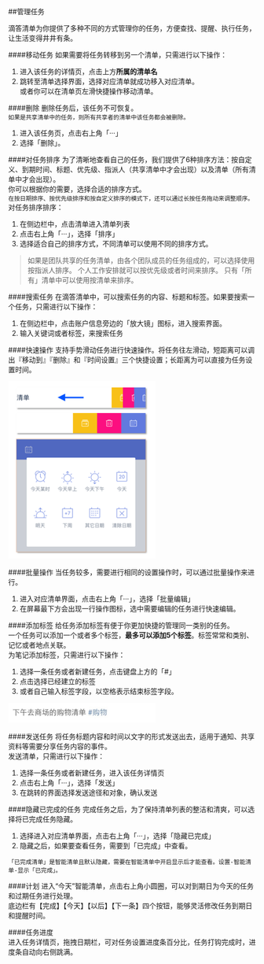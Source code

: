 ##管理任务

滴答清单为你提供了多种不同的方式管理你的任务，方便查找、提醒、执行任务，让生活变得井井有条。

####移动任务
如果需要将任务转移到另一个清单，只需进行以下操作：
1. 进入该任务的详情页，点击上方**所属的清单名**
2. 跳转至清单选择界面，选择对应清单就成功移入对应清单。
<br >或者你可以在清单页左滑快捷操作移动清单。

####删除
删除任务后，该任务不可恢复。
<br>`如果是共享清单中的任务，则所有共享者的清单中该任务都会被删除。`
1. 进入该任务页，点击右上角「···」
2. 选择「删除」。

####对任务排序
为了清晰地查看自己的任务，我们提供了6种排序方法：按自定义、到期时间、标题、优先级、指派人（共享清单中才会出现）以及清单（所有清单中才会出现）。
<br >你可以根据你的需要，选择合适的排序方式。
<br >`在按日期排序、按优先级排序和按自定义排序的模式下，还可以通过长按任务拖动来调整顺序。`
<br >对任务排序排序：
1. 在侧边栏中，点击清单进入清单列表
2. 点击右上角「···」，选择「排序」
3. 选择适合自己的排序方式，不同清单可以使用不同的排序方式。
>如果是团队共享的任务清单，由各个团队成员的任务组成的，可以选择使用按指派人排序。
>个人工作安排就可以按优先级或者时间来排序。
>只有「所有」清单中可以使用按清单来排序。

####搜索任务
在滴答清单中，可以搜索任务的内容、标题和标签。如果要搜索一个任务，只需进行以下操作：
1. 在侧边栏中，点击账户信息旁边的「放大镜」图标，进入搜索界面。
2. 输入关键词或者标签，来搜索任务

####快速操作
支持手势滑动任务进行快速操作。将任务往左滑动，短距离可以调出『移动到』『删除』和『时间设置』三个快捷设置；长距离为可以直接为任务设置时间。

<img src="../images/images_ios2.6/image4301.png" title="滑动" width="300" />

####批量操作
当任务较多，需要进行相同的设置操作时，可以通过批量操作来进行。
1. 进入对应清单界面，点击右上角「···」，选择「批量编辑」
2. 在屏幕最下方会出现一行操作图标，选中需要编辑的任务进行快速编辑。

####添加标签
给任务添加标签有便于你更加快捷的管理同一类别的任务。
<br >一个任务可以添加一个或者多个标签，**最多可以添加5个标签**。标签常常和类别、记忆或者地点关联。
<br >为笔记添加标签，只需进行以下操作：
1. 选择一条任务或者新建任务，点击键盘上方的「#」
2. 点击选择已经建立的标签
3. 或者自己输入标签字段，以空格表示结束标签字段。

<img src="../images/image4307.jpg" title="标签举例" width="300"/>

####发送任务
将任务标题内容和时间以文字的形式发送出去，适用于通知、共享资料等需要分享任务内容的事件。
<br >发送清单，只需进行以下操作：
1. 选择一条任务或者新建任务，进入该任务详情页
2. 点击右上角「···」，选择「发送」
3. 在跳转的界面选择发送途径和对象，确认发送

####隐藏已完成的任务
完成任务之后，为了保持清单列表的整洁和清爽，可以选择将已完成任务隐藏。
1. 选择进入对应清单界面，点击右上角「···」，选择「隐藏已完成」
2. 隐藏之后，如果要查看任务，需要到「已完成」中查看。

```「已完成清单」是智能清单且默认隐藏，需要在智能清单中开启显示后才能查看。设置-智能清单-显示「已完成」。```

####计划
进入“今天”智能清单，点击右上角小圆圈，可以对到期日为今天的任务和过期任务进行处理。
<br >底边栏有【完成】【今天】【以后】【下一条】四个按钮，能够灵活修改任务到期日和提醒时间。

 ####任务进度 
<br >进入任务详情页，拖拽日期栏，可对任务设置进度条百分比，任务打钩完成时，进度条自动向右侧跳满。 


